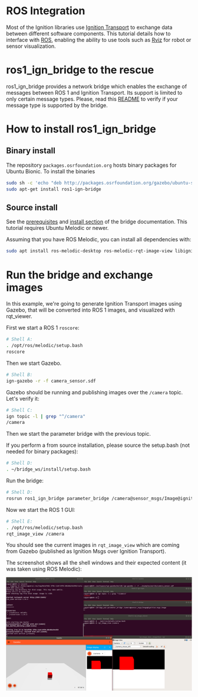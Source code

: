 # ROS Integration

Most of the Ignition libraries use [Ignition Transport](https://bitbucket.org/ignitionrobotics/ign-transport)
to exchange data between different software components. This tutorial details
how to interface with [ROS](http://www.ros.org/), enabling the ability to use
tools such as [Rviz](http://wiki.ros.org/rviz) for robot or sensor
visualization.

# ros1_ign_bridge to the rescue

ros1_ign_bridge provides a network bridge which enables the exchange of messages
between ROS 1 and Ignition Transport. Its support is limited to only certain
message types. Please, read this [README](https://github.com/osrf/ros1_ign_bridge)
to verify if your message type is supported by the bridge.

# How to install ros1_ign_bridge

## Binary install

The repository `packages.osrfoundation.org` hosts binary packages for Ubuntu Bionic.
To install the binaries

```bash
sudo sh -c 'echo "deb http://packages.osrfoundation.org/gazebo/ubuntu-stable `lsb_release -cs` main" > /etc/apt/sources.list.d/gazebo-stable.list'
sudo apt-get install ros1-ign-bridge
```

## Source install

See the [prerequisites](https://github.com/osrf/ros1_ign_bridge#prerequisites)
and [install section](https://github.com/osrf/ros1_ign_bridge#building-the-bridge-from-source)
of the bridge documentation. This tutorial requires Ubuntu Melodic or newer.

Assuming that you have ROS Melodic, you can install all dependencies with:

```bash
sudo apt install ros-melodic-desktop ros-melodic-rqt-image-view libignition-common3-dev libignition-transport7-dev
```

# Run the bridge and exchange images

In this example, we're going to generate Ignition Transport images using Gazebo, that will be converted into ROS 1 images, and visualized with rqt_viewer.

First we start a ROS 1 `roscore`:

```bash
# Shell A:
. /opt/ros/melodic/setup.bash
roscore
```

Then we start Gazebo.

```bash
# Shell B:
ign-gazebo -r -f camera_sensor.sdf
```

Gazebo should be running and publishing images over the `/camera` topic.
Let's verify it:

```bash
# Shell C:
ign topic -l | grep "^/camera"
/camera
```

Then we start the parameter bridge with the previous topic.

If you perform a from source installation, please source the
setup.bash (not needed for binary packages):

```bash
# Shell D:
. ~/bridge_ws/install/setup.bash
```

Run the bridge:

```bash
# Shell D:
rosrun ros1_ign_bridge parameter_bridge /camera@sensor_msgs/Image@ignition.msgs.Image
```

Now we start the ROS 1 GUI:

```bash
# Shell E:
. /opt/ros/melodic/setup.bash
rqt_image_view /camera
```

You should see the current images in `rqt_image_view` which are coming from
Gazebo (published as Ignition Msgs over Ignition Transport).

The screenshot shows all the shell windows and their expected content
(it was taken using ROS Melodic):


![Ignition Transport images and ROS 1 rqt](../acropolis/images/bridge_image_exchange_ign-gazebo.png)
